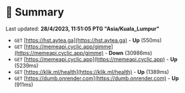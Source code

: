 # 📖 Summary
Last updated: **28/4/2023, 11:51:05 PTG "Asia/Kuala_Lumpur"**

- `GET` [https://hst.aytea.ga](https://hst.aytea.ga) - **Up** (550ms)
- `GET` [https://memeapi.cyclic.app/gimme](https://memeapi.cyclic.app/gimme) - **Down** (30986ms)
- `GET` [https://memeapi.cyclic.app](https://memeapi.cyclic.app) - **Up** (5239ms)
- `GET` [https://klik.ml/health](https://klik.ml/health) - **Up** (1389ms)
- `GET` [https://dumb.onrender.com](https://dumb.onrender.com) - **Up** (911ms)
